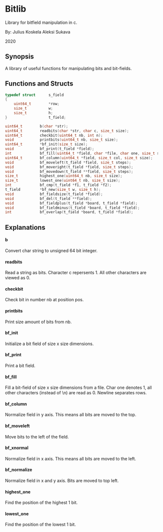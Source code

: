 # Bitlib

Library for bitfield manipulation in c.

By:
Julius Koskela
Aleksi Sukava

2020

## Synopsis

A library of useful functions for manipulating bits and bit-fields.

## Functions and Structs

```c
typedef struct		s_field
{
	uint64_t		*row;
	size_t			w;
	size_t			h;
}					t_field;

uint64_t		b(char *str);
uint64_t		readbits(char *str, char c, size_t size);
uint64_t		checkbit(uint64_t nb, int n);
void			printbits(uint64_t nb, size_t size);
uint64_t		*bf_init(size_t size);
void			bf_print(t_field *field);
int				bf_fill(uint64_t *field, char *file, char one, size_t size);
uint64_t		bf_column(uint64_t *field, size_t col, size_t size);
void			bf_moveleft(t_field *field, size_t steps);
void			bf_moveright(t_field *field, size_t steps);
void			bf_movedown(t_field **field, size_t steps);
size_t			highest_one(uint64_t nb, size_t size);
size_t			lowest_one(uint64_t nb, size_t size);
int				bf_cmp(t_field *f1, t_field *f2);
t_field			*bf_new(size_t w, size_t h);
void			bf_fieldsize(t_field *field);
void			bf_del(t_field **field);
void			bf_fieldplus(t_field *board, t_field *field);
void			bf_fieldminus(t_field *board, t_field *field);
int				bf_overlap(t_field *board, t_field *field);
```

## Explanations

#### b

Convert char string to unsigned 64 bit integer.

#### readbits

Read a string as bits. Character c repersents 1. All other characters are viewed as 0.

#### checkbit

Check bit in number nb at position pos.

#### printbits

Print size amount of bits from nb.

#### bf_init

Initialize a bit field of size x size dimensions.

#### bf_print

Print a bit field.

#### bf_fill

Fill a bit-field of size x size dimensions from a file. Char one denotes 1, all other characters (instead of \n) are read as 0. Newline separates rows.


#### bf_column

Normalize field in y axis. This means all bits are moved to the top.

#### bf_moveleft

Move bits to the left of the field.

#### bf_xnormal

Normalize field in x axis. This means all bits are moved to the left.

#### bf_normalize

Normalize field in x and y axis. Bits are moved to top left.

#### highest_one

Find the position of the highest 1 bit.

#### lowest_one

Find the position of the lowest 1 bit.